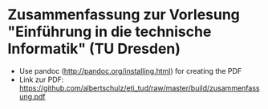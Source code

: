 # Zusammenfassung zur Vorlesung "Einführung in die technische Informatik" (TU Dresden)

* Use pandoc (http://pandoc.org/installing.html) for creating the PDF
* Link zur PDF: https://github.com/albertschulz/eti_tud/raw/master/build/zusammenfassung.pdf
